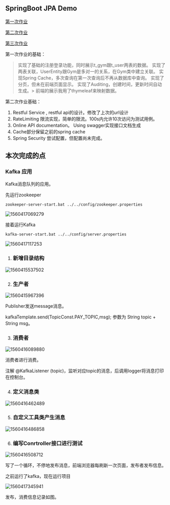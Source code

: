 ## SpringBoot JPA Demo
[第一次作业](https://github.com/PegasusLiang/EE_homework_1_JPA)

[第二次作业](https://github.com/PegasusLiang/EE_homework_2)

[第三次作业](https://github.com/PegasusLiang/EE_homework_3)

第一次作业的基础：
> 实现了基础的注册登录功能，同时展示t_gym跟t_user两表的数据。
> 实现了两表关联，UserEntity跟Gym是多对一的关系，在Gym类中建立关联。
> 实现Spring Cache，多次查询在第一次查询后不再从数据库中查询。
> 实现了分页，但未在前端页面显示。
> 实现了Auditing，创建时间，更新时间自动生成。> 前端的展示我用了thymeleaf来映射数据。

第二次作业基础：
1. Restful Service , restful api的设计。修改了上次的url设计
2. RateLimiting 限流实现，简单的限流。100s内允许10次访问为测试用例。
3. Online API documentation。 Using swagger实现接口文档生成
4. Cache部分保留之前的spring cache
5. Spring Security 尝试配置，但配置尚未完成。

## **本次完成的点**
### Kafka 应用
Kafka消息队列的应用。

先运行zookeeper

```bash
zookeeper-server-start.bat ../../config/zookeeper.properties
```

![1560417069279](D:\A-University\3.5\笔记\typora-user-images\1560417069279.png)

接着运行Kafka

```
kafka-server-start.bat ../../config/server.properties
```

![1560417117253](D:\A-University\3.5\笔记\typora-user-images\1560417117253.png)

1. ### 新增目录结构

![1560415537502](D:\A-University\3.5\笔记\typora-user-images\1560415537502.png)

2. ### 生产者

![1560415967396](D:\A-University\3.5\笔记\typora-user-images\1560415967396.png)

Publisher发送message消息。

kafkaTemplate.send(TopicConst.PAY_TOPIC,msg); 参数为 String topic + String msg。



3. ### 消费者

![1560416089880](D:\A-University\3.5\笔记\typora-user-images\1560416089880.png)

消费者进行消费。

注解 @KafkaListener (topic)，监听对应topic的消息，后调用logger将消息打印在控制台。



4. ### 定义消息类

![1560416462489](D:\A-University\3.5\笔记\typora-user-images\1560416462489.png)





5. ### 自定义工具类产生消息

![1560416486858](D:\A-University\3.5\笔记\typora-user-images\1560416486858.png)



6. ### 编写Conrtroller接口进行测试

![1560416508712](D:\A-University\3.5\笔记\typora-user-images\1560416508712.png)

写了一个循环，不停地发布消息，前端浏览器每刷新一次页面，发布者发布信息。

之前运行了kafka，现在运行项目

![1560417345941](D:\A-University\3.5\笔记\typora-user-images\1560417345941.png)

发布，消费信息记录如图。